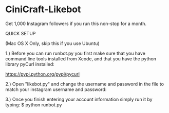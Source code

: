 CiniCraft-Likebot
=================

Get 1,000 Instagram followers if you run this non-stop for a month.


QUICK SETUP

(Mac OS X Only, skip this if you use Ubuntu)

1.) Before you can run runbot.py you first make sure that you have command line tools installed from Xcode, and that you have the python library pyCurl installed:

  https://pypi.python.org/pypi/pycurl
  
2.) Open "likebot.py" and change the username and password in the file to match your instagram username and password:


3.) Once you finish entering your account information simply run it by typing:
    $ python runbot.py


